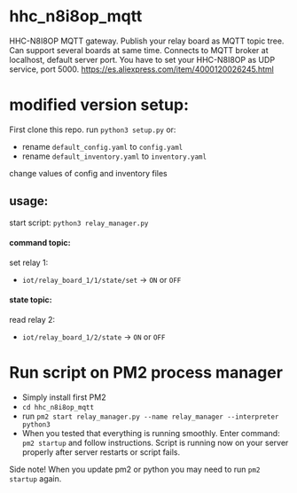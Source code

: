 # hhc_n8i8op_mqtt
HHC-N8I8OP MQTT gateway. Publish your relay board as MQTT topic tree. Can support several boards at same time. Connects to MQTT broker at localhost, default server port.
You have to set your HHC-N8I8OP as UDP service, port 5000.
https://es.aliexpress.com/item/4000120026245.html


# modified version setup:
First clone this repo.
run ``python3 setup.py`` or:
- rename ``default_config.yaml`` to ``config.yaml``
- rename ``default_inventory.yaml`` to ``inventory.yaml``

change values of config and inventory files


## usage:

start script: ``python3 relay_manager.py``



#### command topic:
set relay 1:
- ``iot/relay_board_1/1/state/set`` -> ``ON`` or ``OFF``


#### state topic:
read relay 2:
- ``iot/relay_board_1/2/state`` -> ``ON`` or ``OFF``


# Run script on PM2 process manager

- Simply install first PM2
- ``cd hhc_n8i8op_mqtt``
- run ``pm2 start relay_manager.py --name relay_manager --interpreter python3``
- When you tested that everything is running smoothly. Enter command: ``pm2 startup`` and follow instructions. Script is running now on your server properly after server restarts or script fails.

Side note! When you update pm2 or python you may need to run ``pm2 startup`` again.
